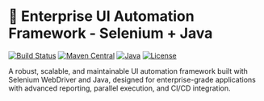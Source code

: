 # 🚀 Enterprise UI Automation Framework - Selenium + Java

[![Build Status](https://github.com/bhargav-thakkar/ui-automation-selenium/workflows/CI/badge.svg)](https://github.com/bhargav-thakkar/ui-automation-selenium/actions)
[![Maven Central](https://img.shields.io/maven-central/v/org.seleniumhq.selenium/selenium-java.svg)](https://mvnrepository.com/artifact/org.seleniumhq.selenium/selenium-java)
[![Java](https://img.shields.io/badge/Java-11%2B-orange)](https://www.oracle.com/java/)
[![License](https://img.shields.io/badge/License-MIT-blue.svg)](LICENSE)

A robust, scalable, and maintainable UI automation framework built with Selenium WebDriver and Java, designed for enterprise-grade applications with advanced reporting, parallel execution, and CI/CD integration.

